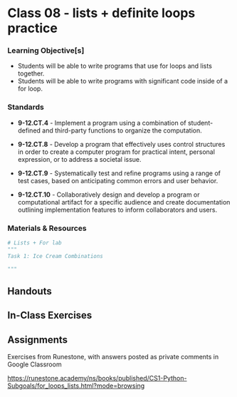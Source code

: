 # Class 08 - lists + definite loops practice

### Learning Objective[s]

* Students will be able to write programs that use for loops and lists together.   
* Students will be able to write programs with significant code inside of a for loop.

### Standards

* **9-12.CT.4** - Implement a program using a combination of student-defined and third-party functions to organize the computation.

* **9-12.CT.8** - Develop a program that effectively uses control structures in order to create a computer program for practical intent, personal expression, or to address a societal issue.

* **9-12.CT.9** - Systematically test and refine programs using a range of test cases, based on anticipating common errors and user behavior.

* **9-12.CT.10** - Collaboratively design and develop a program or computational artifact for a specific audience and create documentation outlining implementation features to inform collaborators and users.


### Materials & Resources

```python
# Lists + For lab
"""
Task 1: Ice Cream Combinations

"""
```

## Handouts

## In-Class Exercises

## Assignments
Exercises from Runestone, with answers posted as private comments in Google Classroom

https://runestone.academy/ns/books/published/CS1-Python-Subgoals/for_loops_lists.html?mode=browsing
